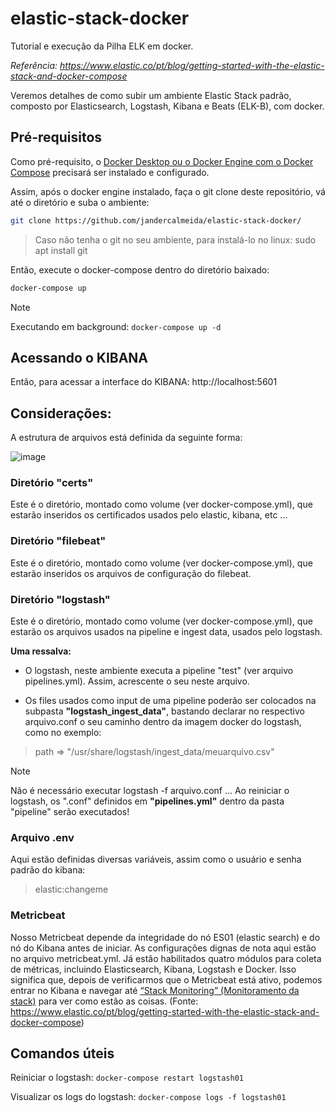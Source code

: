# elastic-stack-docker
Tutorial e execução da Pilha ELK em docker.

*Referência: https://www.elastic.co/pt/blog/getting-started-with-the-elastic-stack-and-docker-compose*

Veremos detalhes de como subir um ambiente Elastic Stack padrão, composto por Elasticsearch, Logstash, Kibana e Beats (ELK-B), com docker.


## Pré-requisitos
Como pré-requisito, o [Docker Desktop ou o Docker Engine com o Docker Compose](https://docs.docker.com/get-docker/) precisará ser instalado e configurado.


Assim, após o docker engine instalado, faça o git clone deste repositório, vá até o diretório e suba o ambiente:
```bash
git clone https://github.com/jandercalmeida/elastic-stack-docker/
```
> Caso não tenha o git no seu ambiente, para instalá-lo no linux: sudo apt install git


Então, execute o docker-compose dentro do diretório baixado:
```bash
docker-compose up
```
> [!NOTE]
> Executando em background:
> ```docker-compose up -d```


## Acessando o KIBANA
Então, para acessar a interface do KIBANA:
http://localhost:5601


## Considerações:
A estrutura de arquivos está definida da seguinte forma:

![image](https://github.com/user-attachments/assets/f15117ef-3336-477a-adbf-0cd2b22288c8)

### Diretório "certs"
Este é o diretório, montado como volume (ver docker-compose.yml), que estarão inseridos os certificados usados pelo elastic, kibana, etc ...



### Diretório "filebeat"
Este é o diretório, montado como volume (ver docker-compose.yml), que estarão inseridos os arquivos de configuração do filebeat.



### Diretório "logstash"
Este é o diretório, montado como volume (ver docker-compose.yml), que estarão os arquivos usados na pipeline e ingest data, usados pelo logstash.

**Uma ressalva:**
- O logstash, neste ambiente executa a pipeline "test" (ver arquivo pipelines.yml). Assim, acrescente o seu neste arquivo.

- Os files usados como input de uma pipeline poderão ser colocados na subpasta **"logstash_ingest_data"**, bastando declarar no respectivo arquivo.conf o seu caminho dentro da imagem docker do logstash, como no exemplo:

> path => "/usr/share/logstash/ingest_data/meuarquivo.csv"

> [!NOTE]
> Não é necessário executar logstash -f arquivo.conf ...
> Ao reiniciar o logstash, os ".conf" definidos em **"pipelines.yml"** dentro da pasta "pipeline" serão executados!


### Arquivo .env
Aqui estão definidas diversas variáveis, assim como o usuário e senha padrão do kibana: 
> elastic:changeme

### Metricbeat
Nosso Metricbeat depende da integridade do nó ES01 (elastic search) e do nó do Kibana antes de iniciar. As configurações dignas de nota aqui estão no arquivo metricbeat.yml. Já estão habilitados quatro módulos para coleta de métricas, incluindo Elasticsearch, Kibana, Logstash e Docker. 
Isso significa que, depois de verificarmos que o Metricbeat está ativo, podemos entrar no Kibana e navegar até [“Stack Monitoring” (Monitoramento da stack)](http://localhost:5601/app/monitoring) para ver como estão as coisas. (Fonte: https://www.elastic.co/pt/blog/getting-started-with-the-elastic-stack-and-docker-compose)



## Comandos úteis

Reiniciar o logstash:
```docker-compose restart logstash01```

Visualizar os logs do logstash:
```docker-compose logs -f logstash01```
